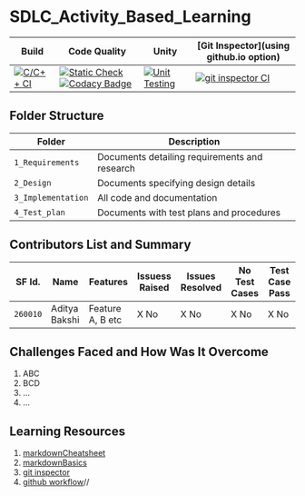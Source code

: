 # SDLC_Activity_Based_Learning

Build | Code Quality | Unity | [Git Inspector](using github.io option)
|---------|--------------|-----------|------------------
[![C/C++ CI](https://github.com/AdityaBakshi5/Mini_Project_LTTS/actions/workflows/C-build.yml/badge.svg)](https://github.com/AdityaBakshi5/Mini_Project_LTTS/actions/workflows/C-build.yml)|[![Static Check](https://github.com/AdityaBakshi5/Mini_Project_LTTS/actions/workflows/cppcheck.yml/badge.svg)](https://github.com/AdityaBakshi5/Mini_Project_LTTS/actions/workflows/cppcheck.yml)  [![Codacy Badge](https://app.codacy.com/project/badge/Grade/21c5cae1b5844158b9eb3d4c80125c89)](https://app.codacy.com/gh/AdityaBakshi5/Mini_Project_LTTS/dashboard?branch=main=Badge_Grade) |[![Unit Testing](https://github.com/AdityaBakshi5/Mini_Project_LTTS/actions/workflows/Unity%20Testing1.yml/badge.svg)](https://github.com/AdityaBakshi5/Mini_Project_LTTS/actions/workflows/Unity%20Testing1.yml) | [![git inspector CI](https://github.com/AdityaBakshi5/Mini_Project_LTTS/actions/workflows/gitinspector.yml/badge.svg)](https://github.com/AdityaBakshi5/Mini_Project_LTTS/actions/workflows/gitinspector.yml)|[![Valgrind](https://github.com/AdityaBakshi5/Mini_Project_LTTS/actions/workflows/ValgrindTest.yml/badge.svg)](https://github.com/AdityaBakshi5/Mini_Project_LTTS/actions/workflows/ValgrindTest.yml)|

## Folder Structure
Folder             | Description
-------------------| -----------------------------------------
`1_Requirements`   | Documents detailing requirements and research
`2_Design`         | Documents specifying design details
`3_Implementation` | All code and documentation
`4_Test_plan`      | Documents with test plans and procedures

## Contributors List and Summary

SF Id. |  Name   |    Features    | Issuess Raised |Issues Resolved|No Test Cases|Test Case Pass
-------|---------|----------------|----------------|---------------|-------------|--------------
`260010` | Aditya Bakshi  | Feature A, B etc    | X No     | X No   |X No   |X No     
## Challenges Faced and How Was It Overcome

1.  ABC
2.  BCD
3.  ...
4.  ...

## Learning Resources
1.  [markdownCheatsheet](https://github.com/adam-p/markdown-here/wiki/Markdown-Cheatsheet)
2.  [markdownBasics](https://guides.github.com/features/mastering-markdown/)
3.  [git inspector](https://github.com/ejwa/gitinspector.git)
4.  [github workflow](https://docs.github.com/en/actions/learn-github-action)//
